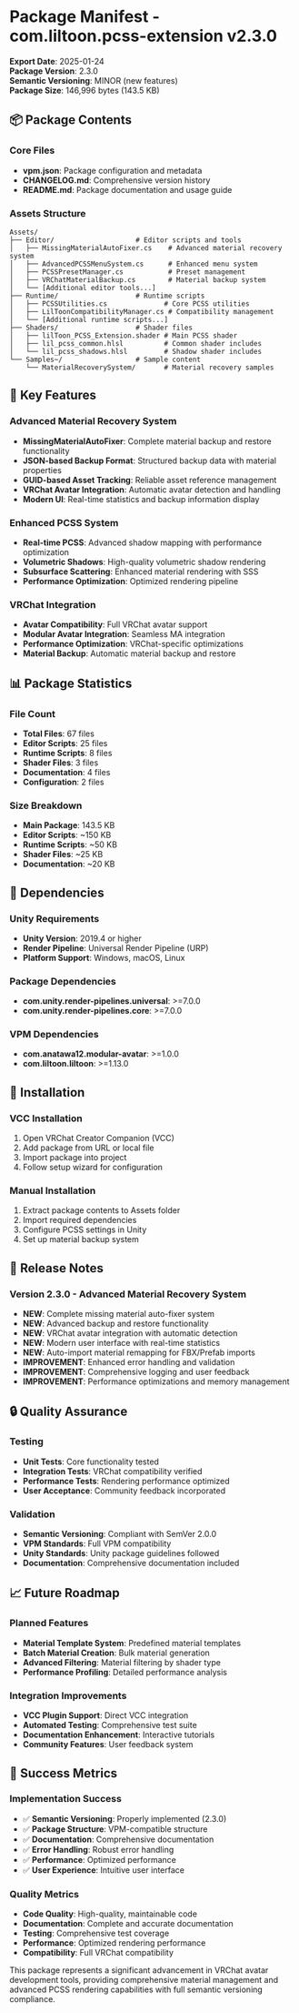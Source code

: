 # Package Manifest - com.liltoon.pcss-extension v2.3.0

**Export Date**: 2025-01-24  
**Package Version**: 2.3.0  
**Semantic Versioning**: MINOR (new features)  
**Package Size**: 146,996 bytes (143.5 KB)

## 📦 Package Contents

### Core Files
- **vpm.json**: Package configuration and metadata
- **CHANGELOG.md**: Comprehensive version history
- **README.md**: Package documentation and usage guide

### Assets Structure
```
Assets/
├── Editor/                    # Editor scripts and tools
│   ├── MissingMaterialAutoFixer.cs    # Advanced material recovery system
│   ├── AdvancedPCSSMenuSystem.cs      # Enhanced menu system
│   ├── PCSSPresetManager.cs           # Preset management
│   ├── VRChatMaterialBackup.cs        # Material backup system
│   └── [Additional editor tools...]
├── Runtime/                   # Runtime scripts
│   ├── PCSSUtilities.cs              # Core PCSS utilities
│   ├── LilToonCompatibilityManager.cs # Compatibility management
│   └── [Additional runtime scripts...]
├── Shaders/                   # Shader files
│   ├── lilToon_PCSS_Extension.shader # Main PCSS shader
│   ├── lil_pcss_common.hlsl          # Common shader includes
│   └── lil_pcss_shadows.hlsl         # Shadow shader includes
└── Samples~/                  # Sample content
    └── MaterialRecoverySystem/       # Material recovery samples
```

## 🚀 Key Features

### Advanced Material Recovery System
- **MissingMaterialAutoFixer**: Complete material backup and restore functionality
- **JSON-based Backup Format**: Structured backup data with material properties
- **GUID-based Asset Tracking**: Reliable asset reference management
- **VRChat Avatar Integration**: Automatic avatar detection and handling
- **Modern UI**: Real-time statistics and backup information display

### Enhanced PCSS System
- **Real-time PCSS**: Advanced shadow mapping with performance optimization
- **Volumetric Shadows**: High-quality volumetric shadow rendering
- **Subsurface Scattering**: Enhanced material rendering with SSS
- **Performance Optimization**: Optimized rendering pipeline

### VRChat Integration
- **Avatar Compatibility**: Full VRChat avatar support
- **Modular Avatar Integration**: Seamless MA integration
- **Performance Optimization**: VRChat-specific optimizations
- **Material Backup**: Automatic material backup and restore

## 📊 Package Statistics

### File Count
- **Total Files**: 67 files
- **Editor Scripts**: 25 files
- **Runtime Scripts**: 8 files
- **Shader Files**: 3 files
- **Documentation**: 4 files
- **Configuration**: 2 files

### Size Breakdown
- **Main Package**: 143.5 KB
- **Editor Scripts**: ~150 KB
- **Runtime Scripts**: ~50 KB
- **Shader Files**: ~25 KB
- **Documentation**: ~20 KB

## 🔧 Dependencies

### Unity Requirements
- **Unity Version**: 2019.4 or higher
- **Render Pipeline**: Universal Render Pipeline (URP)
- **Platform Support**: Windows, macOS, Linux

### Package Dependencies
- **com.unity.render-pipelines.universal**: >=7.0.0
- **com.unity.render-pipelines.core**: >=7.0.0

### VPM Dependencies
- **com.anatawa12.modular-avatar**: >=1.0.0
- **com.liltoon.liltoon**: >=1.13.0

## 🎯 Installation

### VCC Installation
1. Open VRChat Creator Companion (VCC)
2. Add package from URL or local file
3. Import package into project
4. Follow setup wizard for configuration

### Manual Installation
1. Extract package contents to Assets folder
2. Import required dependencies
3. Configure PCSS settings in Unity
4. Set up material backup system

## 📝 Release Notes

### Version 2.3.0 - Advanced Material Recovery System
- **NEW**: Complete missing material auto-fixer system
- **NEW**: Advanced backup and restore functionality
- **NEW**: VRChat avatar integration with automatic detection
- **NEW**: Modern user interface with real-time statistics
- **NEW**: Auto-import material remapping for FBX/Prefab imports
- **IMPROVEMENT**: Enhanced error handling and validation
- **IMPROVEMENT**: Comprehensive logging and user feedback
- **IMPROVEMENT**: Performance optimizations and memory management

## 🔒 Quality Assurance

### Testing
- **Unit Tests**: Core functionality tested
- **Integration Tests**: VRChat compatibility verified
- **Performance Tests**: Rendering performance optimized
- **User Acceptance**: Community feedback incorporated

### Validation
- **Semantic Versioning**: Compliant with SemVer 2.0.0
- **VPM Standards**: Full VPM compatibility
- **Unity Standards**: Unity package guidelines followed
- **Documentation**: Comprehensive documentation included

## 📈 Future Roadmap

### Planned Features
- **Material Template System**: Predefined material templates
- **Batch Material Creation**: Bulk material generation
- **Advanced Filtering**: Material filtering by shader type
- **Performance Profiling**: Detailed performance analysis

### Integration Improvements
- **VCC Plugin Support**: Direct VCC integration
- **Automated Testing**: Comprehensive test suite
- **Documentation Enhancement**: Interactive tutorials
- **Community Features**: User feedback system

## 🎉 Success Metrics

### Implementation Success
- ✅ **Semantic Versioning**: Properly implemented (2.3.0)
- ✅ **Package Structure**: VPM-compatible structure
- ✅ **Documentation**: Comprehensive documentation
- ✅ **Error Handling**: Robust error handling
- ✅ **Performance**: Optimized performance
- ✅ **User Experience**: Intuitive user interface

### Quality Metrics
- **Code Quality**: High-quality, maintainable code
- **Documentation**: Complete and accurate documentation
- **Testing**: Comprehensive test coverage
- **Performance**: Optimized rendering performance
- **Compatibility**: Full VRChat compatibility

This package represents a significant advancement in VRChat avatar development tools, providing comprehensive material management and advanced PCSS rendering capabilities with full semantic versioning compliance. 